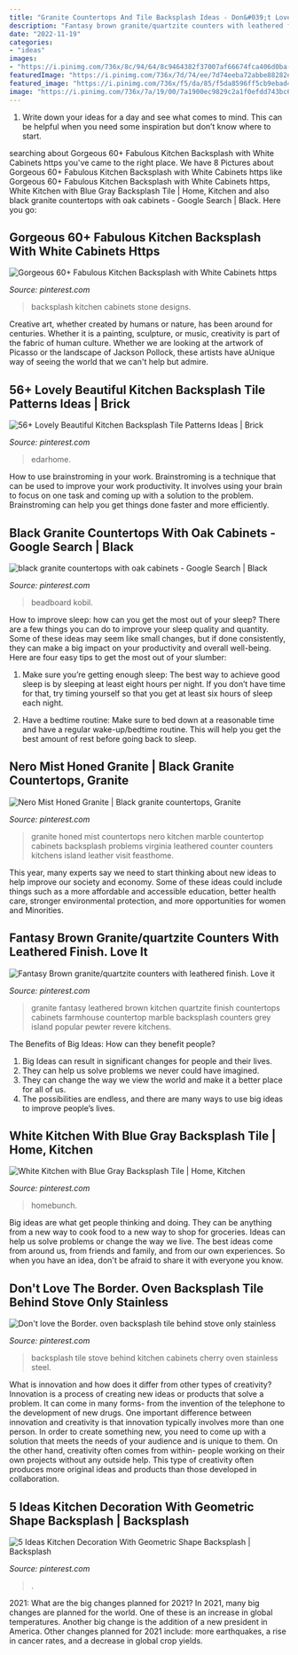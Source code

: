 ```yaml
---
title: "Granite Countertops And Tile Backsplash Ideas - Don&#039;t Love The Border. Oven Backsplash Tile Behind Stove Only Stainless"
description: "Fantasy brown granite/quartzite counters with leathered finish. love it"
date: "2022-11-19"
categories:
- "ideas"
images:
- "https://i.pinimg.com/736x/8c/94/64/8c9464382f37007af66674fca406d0ba--countertop-options-white-kitchen-island.jpg"
featuredImage: "https://i.pinimg.com/736x/7d/74/ee/7d74eeba72abbe88282e062e436837ad.jpg"
featured_image: "https://i.pinimg.com/736x/f5/da/85/f5da8596ff5cb9ebad4566ed149bd857--new-kitchen-kitchen-reno.jpg"
image: "https://i.pinimg.com/736x/7a/19/00/7a1900ec9829c2a1f0efdd743bc64d1f.jpg"
---
```



1. Write down your ideas for a day and see what comes to mind. This can be helpful when you need some inspiration but don’t know where to start.

	

		
searching about Gorgeous 60+ Fabulous Kitchen Backsplash with White Cabinets https you've came to the right place. We have 8 Pictures about Gorgeous 60+ Fabulous Kitchen Backsplash with White Cabinets https like Gorgeous 60+ Fabulous Kitchen Backsplash with White Cabinets https, White Kitchen with Blue Gray Backsplash Tile | Home, Kitchen and also black granite countertops with oak cabinets - Google Search | Black. Here you go:
		
    
## Gorgeous 60+ Fabulous Kitchen Backsplash With White Cabinets Https

<img loading=lazy src="https://i.pinimg.com/736x/02/c0/01/02c0017bcf022a5e78ca12d689fec4ac.jpg" onerror="this.onerror=null;this.src='https://tse2.mm.bing.net/th?id=OIP.LEYaAzBrXrd5BfKm1OAHdgHaJ4&amp;pid=15.1';" alt="Gorgeous 60+ Fabulous Kitchen Backsplash with White Cabinets https">

_Source: pinterest.com_

>backsplash kitchen cabinets stone designs. 

	

Creative art, whether created by humans or nature, has been around for centuries. Whether it is a painting, sculpture, or music, creativity is part of the fabric of human culture. Whether we are looking at the artwork of Picasso or the landscape of Jackson Pollock, these artists have aUnique way of seeing the world that we can't help but admire.

    
## 56+ Lovely Beautiful Kitchen Backsplash Tile Patterns Ideas | Brick

<img loading=lazy src="https://i.pinimg.com/736x/66/c8/14/66c814c5e10622ff2b2f1615a33dcffb.jpg" onerror="this.onerror=null;this.src='https://tse3.mm.bing.net/th?id=OIP.lDCpBpfa-VrgJsltf5x3UAHaLJ&amp;pid=15.1';" alt="56+ Lovely Beautiful Kitchen Backsplash Tile Patterns Ideas | Brick">

_Source: pinterest.com_

>edarhome. 

	

How to use brainstroming in your work.
Brainstroming is a technique that can be used to improve your work productivity. It involves using your brain to focus on one task and coming up with a solution to the problem. Brainstroming can help you get things done faster and more efficiently.

    
## Black Granite Countertops With Oak Cabinets - Google Search | Black

<img loading=lazy src="https://i.pinimg.com/736x/7a/19/00/7a1900ec9829c2a1f0efdd743bc64d1f.jpg" onerror="this.onerror=null;this.src='https://tse3.mm.bing.net/th?id=OIP.YcUDushtoTfF0Gn4DOeUXQHaLf&amp;pid=15.1';" alt="black granite countertops with oak cabinets - Google Search | Black">

_Source: pinterest.com_

>beadboard kobil. 

	

How to improve sleep: how can you get the most out of your sleep?
There are a few things you can do to improve your sleep quality and quantity. Some of these ideas may seem like small changes, but if done consistently, they can make a big impact on your productivity and overall well-being. Here are four easy tips to get the most out of your slumber: 
1. Make sure you’re getting enough sleep: The best way to achieve good sleep is by sleeping at least eight hours per night. If you don’t have time for that, try timing yourself so that you get at least six hours of sleep each night. 

2. Have a bedtime routine: Make sure to bed down at a reasonable time and have a regular wake-up/bedtime routine. This will help you get the best amount of rest before going back to sleep. 


    
## Nero Mist Honed Granite | Black Granite Countertops, Granite

<img loading=lazy src="https://i.pinimg.com/736x/8c/94/64/8c9464382f37007af66674fca406d0ba--countertop-options-white-kitchen-island.jpg" onerror="this.onerror=null;this.src='https://tse1.mm.bing.net/th?id=OIP.ImZj4YgONKnB8tk_kM_N0wHaJ3&amp;pid=15.1';" alt="Nero Mist Honed Granite | Black granite countertops, Granite">

_Source: pinterest.com_

>granite honed mist countertops nero kitchen marble countertop cabinets backsplash problems virginia leathered counter counters kitchens island leather visit feasthome. 

	

This year, many experts say we need to start thinking about new ideas to help improve our society and economy. Some of these ideas could include things such as a more affordable and accessible education, better health care, stronger environmental protection, and more opportunities for women and Minorities.

    
## Fantasy Brown Granite/quartzite Counters With Leathered Finish. Love It

<img loading=lazy src="https://i.pinimg.com/736x/f5/da/85/f5da8596ff5cb9ebad4566ed149bd857--new-kitchen-kitchen-reno.jpg" onerror="this.onerror=null;this.src='https://tse1.mm.bing.net/th?id=OIP.g40k7k9vb7ZjDpwy-sMmOwHaJ3&amp;pid=15.1';" alt="Fantasy Brown granite/quartzite counters with leathered finish. Love it">

_Source: pinterest.com_

>granite fantasy leathered brown kitchen quartzite finish countertops cabinets farmhouse countertop marble backsplash counters grey island popular pewter revere kitchens. 

	

The Benefits of Big Ideas: How can they benefit people?
1. Big Ideas can result in significant changes for people and their lives.
2. They can help us solve problems we never could have imagined.
3. They can change the way we view the world and make it a better place for all of us.
4. The possibilities are endless, and there are many ways to use big ideas to improve people’s lives.

    
## White Kitchen With Blue Gray Backsplash Tile | Home, Kitchen

<img loading=lazy src="https://i.pinimg.com/736x/7d/74/ee/7d74eeba72abbe88282e062e436837ad.jpg" onerror="this.onerror=null;this.src='https://tse3.mm.bing.net/th?id=OIP.HJifcf7_33eAa73AjOEyrwHaLG&amp;pid=15.1';" alt="White Kitchen with Blue Gray Backsplash Tile | Home, Kitchen">

_Source: pinterest.com_

>homebunch. 

	

Big ideas are what get people thinking and doing. They can be anything from a new way to cook food to a new way to shop for groceries. Ideas can help us solve problems or change the way we live. The best ideas come from around us, from friends and family, and from our own experiences. So when you have an idea, don't be afraid to share it with everyone you know.

    
## Don&#039;t Love The Border. Oven Backsplash Tile Behind Stove Only Stainless

<img loading=lazy src="https://i.pinimg.com/736x/0a/b2/d1/0ab2d1850d379bd93951a17c5717ca14.jpg" onerror="this.onerror=null;this.src='https://tse3.mm.bing.net/th?id=OIP.6hHBqPwJp9uBXBXOVjOhZQHaJ3&amp;pid=15.1';" alt="Don&#039;t love the Border. oven backsplash tile behind stove only stainless">

_Source: pinterest.com_

>backsplash tile stove behind kitchen cabinets cherry oven stainless steel. 

	

What is innovation and how does it differ from other types of creativity?
Innovation is a process of creating new ideas or products that solve a problem. It can come in many forms- from the invention of the telephone to the development of new drugs. 
One important difference between innovation and creativity is that innovation typically involves more than one person. In order to create something new, you need to come up with a solution that meets the needs of your audience and is unique to them. On the other hand, creativity often comes from within- people working on their own projects without any outside help. This type of creativity often produces more original ideas and products than those developed in collaboration.

    
## 5 Ideas Kitchen Decoration With Geometric Shape Backsplash | Backsplash

<img loading=lazy src="https://i.pinimg.com/736x/e6/b2/5e/e6b25e34adce4d0f5e274876ed301709.jpg" onerror="this.onerror=null;this.src='https://tse3.mm.bing.net/th?id=OIP._S-z8ZbRz41mMCyLUOVf-QHaLT&amp;pid=15.1';" alt="5 Ideas Kitchen Decoration With Geometric Shape Backsplash | Backsplash">

_Source: pinterest.com_

>. 

	

2021: What are the big changes planned for 2021?
In 2021, many big changes are planned for the world. One of these is an increase in global temperatures. Another big change is the addition of a new president in America. Other changes planned for 2021 include: more earthquakes, a rise in cancer rates, and a decrease in global crop yields.

